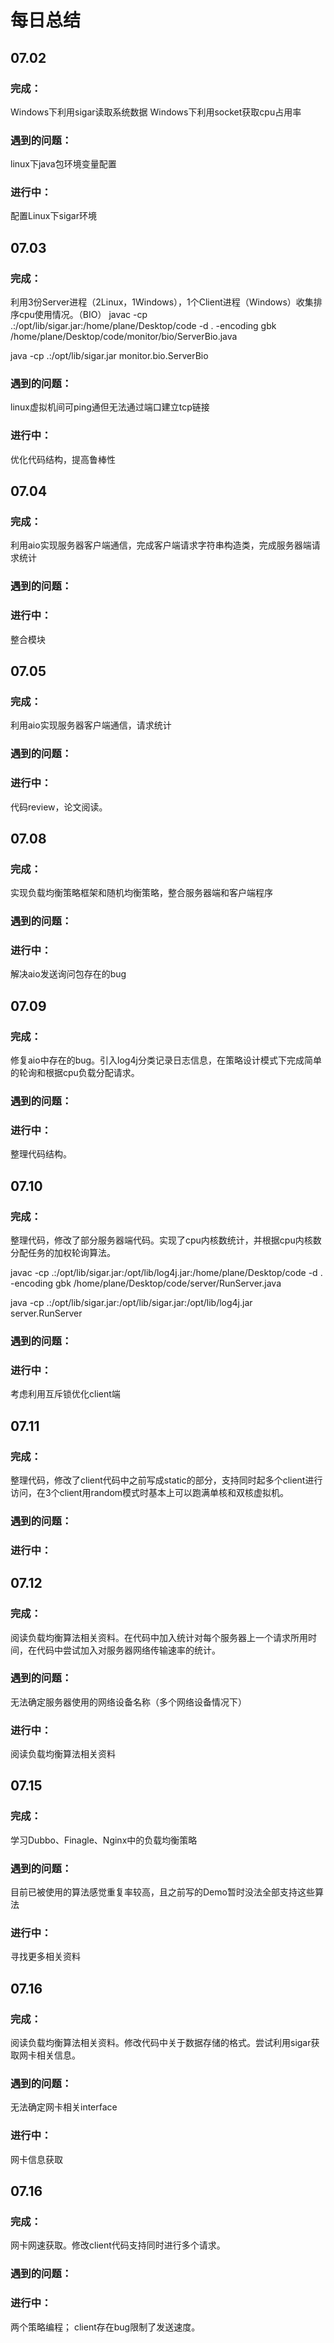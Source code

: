 # 每日总结

## 07.02

### 完成：
Windows下利用sigar读取系统数据
Windows下利用socket获取cpu占用率

### 遇到的问题：
linux下java包环境变量配置

### 进行中：
配置Linux下sigar环境


## 07.03

### 完成：
利用3份Server进程（2Linux，1Windows），1个Client进程（Windows）收集排序cpu使用情况。（BIO）
javac -cp .:/opt/lib/sigar.jar:/home/plane/Desktop/code -d . -encoding gbk /home/plane/Desktop/code/monitor/bio/ServerBio.java

java -cp .:/opt/lib/sigar.jar monitor.bio.ServerBio


### 遇到的问题：
linux虚拟机间可ping通但无法通过端口建立tcp链接

### 进行中：
优化代码结构，提高鲁棒性


## 07.04

### 完成：
利用aio实现服务器客户端通信，完成客户端请求字符串构造类，完成服务器端请求统计


### 遇到的问题：


### 进行中：
整合模块


## 07.05

### 完成：
利用aio实现服务器客户端通信，请求统计


### 遇到的问题：


### 进行中：
代码review，论文阅读。


## 07.08

### 完成：
实现负载均衡策略框架和随机均衡策略，整合服务器端和客户端程序


### 遇到的问题：


### 进行中：
解决aio发送询问包存在的bug


## 07.09

### 完成：
修复aio中存在的bug。引入log4j分类记录日志信息，在策略设计模式下完成简单的轮询和根据cpu负载分配请求。


### 遇到的问题：


### 进行中：
整理代码结构。


## 07.10

### 完成：
整理代码，修改了部分服务器端代码。实现了cpu内核数统计，并根据cpu内核数分配任务的加权轮询算法。

javac -cp .:/opt/lib/sigar.jar:/opt/lib/log4j.jar:/home/plane/Desktop/code -d . -encoding gbk /home/plane/Desktop/code/server/RunServer.java

java -cp .:/opt/lib/sigar.jar:/opt/lib/sigar.jar:/opt/lib/log4j.jar server.RunServer


### 遇到的问题：


### 进行中：
考虑利用互斥锁优化client端


## 07.11

### 完成：
整理代码，修改了client代码中之前写成static的部分，支持同时起多个client进行访问，在3个client用random模式时基本上可以跑满单核和双核虚拟机。


### 遇到的问题：


### 进行中：

## 07.12

### 完成：
阅读负载均衡算法相关资料。在代码中加入统计对每个服务器上一个请求所用时间，在代码中尝试加入对服务器网络传输速率的统计。


### 遇到的问题：
无法确定服务器使用的网络设备名称（多个网络设备情况下）


### 进行中：
阅读负载均衡算法相关资料


## 07.15

### 完成：
学习Dubbo、Finagle、Nginx中的负载均衡策略


### 遇到的问题：
目前已被使用的算法感觉重复率较高，且之前写的Demo暂时没法全部支持这些算法


### 进行中：
寻找更多相关资料



## 07.16

### 完成：
阅读负载均衡算法相关资料。修改代码中关于数据存储的格式。尝试利用sigar获取网卡相关信息。


### 遇到的问题：
无法确定网卡相关interface


### 进行中：
网卡信息获取


## 07.16

### 完成：
网卡网速获取。修改client代码支持同时进行多个请求。


### 遇到的问题：


### 进行中：
两个策略编程；
client存在bug限制了发送速度。

